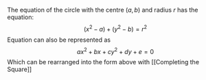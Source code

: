 The equation of the circle with the centre $(a,b)$ and radius $r$ has the equation:
$$(x^{2}-a) + (y^{2}-b) = r^2$$
Equation can also be represented as
$$ax^{2}+ bx + cy^{2}+dy +e =0$$
Which can be rearranged into the form above with [[Completing the Square]]

